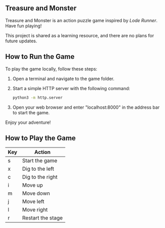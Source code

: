 ## Treasure and Monster

Treasure and Monster is an action puzzle game inspired by *Lode Runner*. 
Have fun playing!

This project is shared as a learning resource, and there are no plans for future updates.

## How to Run the Game

To play the game locally, follow these steps:

1. Open a terminal and navigate to the game folder.
2. Start a simple HTTP server with the following command:
   
   ```bash
   python3 -m http.server
   ```

3. Open your web browser and enter "localhost:8000" in the address bar to start the game.

Enjoy your adventure!

## How to Play the Game

| Key | Action                       |
|-----|------------------------------|
| s   | Start the game               |
| x   | Dig to the left              |
| c   | Dig to the right             |
| i   | Move up                      |
| m   | Move down                    |
| j   | Move left                    |
| l   | Move right                   |
| r   | Restart the stage            |


